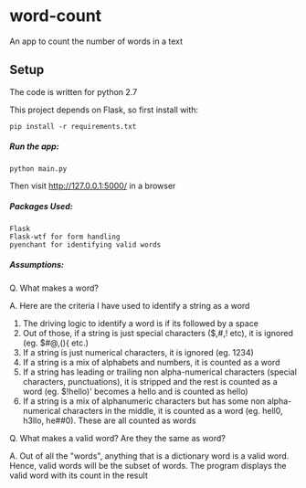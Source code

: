 # word-count

An app to count the number of words in a text

Setup
-----

The code is written for python 2.7

This project depends on Flask, so first install with:

    pip install -r requirements.txt

##### Run the app:

    python main.py


Then visit http://127.0.0.1:5000/ in a browser

##### Packages Used:
    Flask
    Flask-wtf for form handling
    pyenchant for identifying valid words

##### Assumptions:

Q. What makes a word?

A. Here are the criteria I have used to identify a string as a word

   1. The driving logic to identify a word is if its followed by a space
   2. Out of those, if a string is just special characters ($,#,! etc), it is ignored (eg. $#@,(){ etc.)
   3. If a string is just numerical characters, it is ignored (eg. 1234)
   4. If a string is a mix of alphabets and numbers, it is counted as a word
   5. If a string has leading or trailing non alpha-numerical characters (special characters, punctuations), it is stripped and the rest is counted as a word (eg. $!hello)' becomes a hello and is counted as hello)
   6. If a string is a mix of alphanumeric characters but has some non alpha-numerical characters in the middle, it is counted as a word (eg. hell0, h3llo, he##0). These are all counted as words

Q. What makes a valid word? Are they the same as word?

A. Out of all the "words", anything that is a dictionary word is a valid word. Hence, valid words will be the subset of words. The program displays the valid word with its count in the result


   
